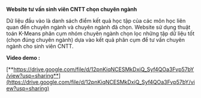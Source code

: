 **Website tư vấn sinh viên CNTT chọn chuyên ngành**

Dữ liệu đầu vào là danh sách điểm kết quả học tập của các môn học liên quan đến chuyên ngành và chuyên ngành đã chọn. Website sử dụng thuật toán K-Means phân cụm nhóm chuyên ngành chọn lọc những tập dữ liệu tốt (chọn đúng chuyên ngành) dựa vào kết quả phân cụm để tư vấn chuyên ngành cho sinh viên CNTT.

**Video demo :** 

[**https://drive.google.com/file/d/12pnKiqNCESMkDxiQ_Syf4QOa3Fvp57bY/view?usp=sharing**](https://drive.google.com/file/d/12pnKiqNCESMkDxiQ_Syf4QOa3Fvp57bY/view?usp=sharing)




